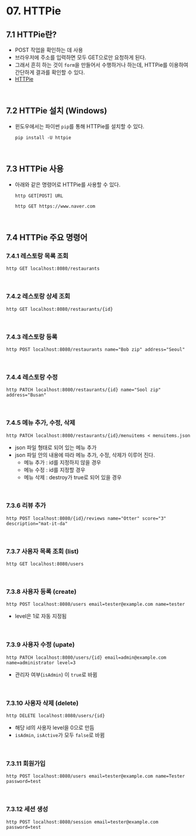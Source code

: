 # 07. HTTPie

## 7.1 HTTPie란?

- POST 작업을 확인하는 데 사용
- 브라우저에 주소를 입력하면 모두 GET으로만 요청하게 된다.
- 그래서 흔히 하는 것이 `form`을 만들어서 수행하거나 하는데, HTTPie를 이용하여 간단하게 결과를 확인할 수 있다.
- [HTTPie](<https://httpie.org/>)

<br>

## 7.2 HTTPie 설치 (Windows)

- 윈도우에서는 파이썬 `pip`를 통해 HTTPie를 설치할 수 있다.

  ```
  pip install -U httpie
  ```

<br>

## 7.3 HTTPie 사용

- 아래와 같은 명령어로 HTTPie를 사용할 수 있다.

  ```
  http GET[POST] URL
  ```

  ```
  http GET https://www.naver.com
  ```


<br>

## 7.4 HTTPie 주요 명령어

### 7.4.1 레스토랑 목록 조회

```
http GET localhost:8080/restaurants
```

<br>

### 7.4.2 레스토랑 상세 조회

```
http GET localhost:8080/restaurants/{id}
```

<br>

### 7.4.3 레스토랑 등록

```
http POST localhost:8080/restaurants name="Bob zip" address="Seoul"
```

<br>

### 7.4.4 레스토랑 수정

```
http PATCH localhost:8080/restaurants/{id} name="Sool zip" address="Busan"
```

<br>

### 7.4.5 메뉴 추가, 수정, 삭제

```
http PATCH localhost:8080/restaurants/{id}/menuitems < menuitems.json
```

- json 파일 형태로 되어 있는 메뉴 추가
- json 파일 안의 내용에 따라 메뉴 추가, 수정, 삭제가 이루어 진다.
  - 메뉴 추가 : id를 지정하지 않을 경우
  - 메뉴 수정 : id를 지정할 경우
  - 메뉴 삭제 : destroy가 true로 되어 있을 경우

<br>

### 7.3.6 리뷰 추가

```
http POST localhost:8080/{id}/reviews name="Otter" score="3" description="mat-it-da"
```

<br>

  ### 7.3.7 사용자 목록 조회 (list)

```
http GET localhost:8080/users
```

<br>

### 7.3.8 사용자 등록 (create)

```
http POST localhost:8080/users email=tester@example.com name=tester
```

- level은 1로 자동 지정됨

<br>

### 7.3.9 사용자 수정 (upate)

```
http PATCH localhost:8080/users/{id} email=admin@example.com name=administrator level=3
```

- 관리자 여부(`isAdmin`) 이 `true`로 바뀜

<br>

### 7.3.10 사용자 삭제 (delete)

```
http DELETE localhost:8080/users/{id}
```

- 해당 id의 사용자 level을 0으로 만듬
- `isAdmin`, `isActive`가 모두 `false`로 바뀜

<br>

### 7.3.11 회원가입

```
http POST localhost:8080/users email=tester@example.com name=Tester password=test 
```

<br>

### 7.3.12 세션 생성

```
http POST localhost:8080/session email=tester@example.com password=test
```

